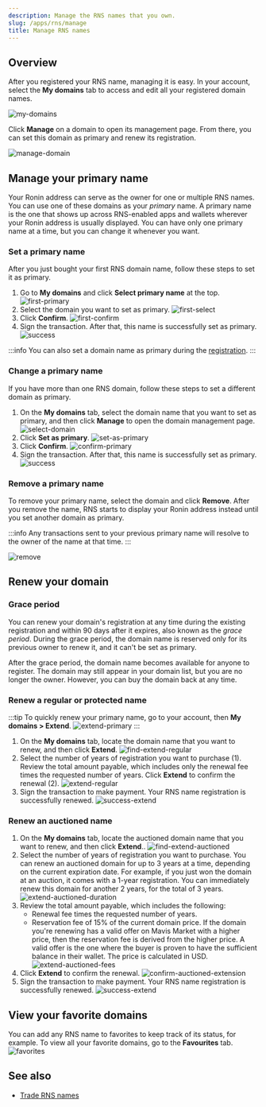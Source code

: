 ```yaml
---
description: Manage the RNS names that you own.
slug: /apps/rns/manage
title: Manage RNS names
---
```


## Overview

After you registered your RNS name, managing it is easy. In your account, select the **My domains** tab to access and edit all your registered domain names.

![my-domains](assets/manage/my-domains.png)

Click **Manage** on a domain to open its management page. From there, you can set this domain as primary and renew its registration.

![manage-domain](assets/manage/manage-domain.png)

## Manage your primary name

Your Ronin address can serve as the owner for one or multiple RNS names. You can use one of these domains as your *primary* name. A primary name is the one that shows up across RNS-enabled apps and wallets wherever your Ronin address is usually displayed. You can have only one primary name at a time, but you can change it whenever you want.

### Set a primary name

After you just bought your first RNS domain name, follow these steps to set it as primary.

1. Go to **My domains** and click **Select primary name** at the top.
![first-primary](assets/manage/first-primary.png)
1. Select the domain you want to set as primary.
![first-select](assets/manage/first-select.png)
1. Click **Confirm**.
![first-confirm](assets/manage/confirm-primary.png)
1. Sign the transaction. After that, this name is successfully set as primary.
![success](assets/manage/success-set-as-primary.png)

:::info
You can also set a domain name as primary during the [registration](./guides/register/regular.md).
:::

### Change a primary name

If you have more than one RNS domain, follow these steps to set a different domain as primary.

1. On the **My domains** tab, select the domain name that you want to set as primary, and then click **Manage** to open the domain management page.
![select-domain](assets/manage/select-domain.png)
1. Click **Set as primary**.
![set-as-primary](assets/manage/set-as-primary.png)
1. Click **Confirm**.
![confirm-primary](assets/manage/confirm-primary.png)
1. Sign the transaction. After that, this name is successfully set as primary.
![success](assets/manage/success-set-as-primary.png)

### Remove a primary name

To remove your primary name, select the domain and click **Remove**. After you remove the name, RNS starts to display your Ronin address instead until you set another domain as primary.

:::info
Any transactions sent to your previous primary name will resolve to the owner of the name at that time.
:::

![remove](assets/manage/remove-primary.png)

## Renew your domain

### Grace period

You can renew your domain's registration at any time during the existing registration and within 90 days after it expires, also known as the *grace period*. During the grace period, the domain name is reserved only for its previous owner to renew it, and it can't be set as primary.

After the grace period, the domain name becomes available for anyone to register. The domain may still appear in your domain list, but you are no longer the owner. However, you can buy the domain back at any time.

### Renew a regular or protected name

:::tip
To quickly renew your primary name, go to your account, then **My domains > Extend**.
![extend-primary](assets/manage/extend-primary.png)
:::

1. On the **My domains** tab, locate the domain name that you want to renew, and then click **Extend**.
![find-extend-regular](assets/manage/find-extend-regular.png)
1. Select the number of years of registration you want to purchase (1). Review the total amount payable, which includes only the renewal fee times the requested number of years. Click **Extend** to confirm the renewal (2).
![extend-regular](assets/manage/extend-regular.png)
1. Sign the transaction to make payment. Your RNS name registration is successfully renewed.
![success-extend](assets/manage/success-extend.png)

### Renew an auctioned name

1. On the **My domains** tab, locate the auctioned domain name that you want to renew, and then click **Extend**..
![find-extend-auctioned](assets/manage/find-extend-auctioned.png)
1. Select the number of years of registration you want to purchase. You can renew an auctioned domain for up to 3 years at a time, depending on the current expiration date. For example, if you just won the domain at an auction, it comes with a 1-year registration. You can immediately renew this domain for another 2 years, for the total of 3 years.
![extend-auctioned-duration](assets/manage/extend-auctioned-duration.png)
1. Review the total amount payable, which includes the following:
   * Renewal fee times the requested number of years.
   * Reservation fee of 15% of the current domain price. If the domain you're renewing has a valid offer on Mavis Market with a higher price, then the reservation fee is derived from the higher price. A valid offer is the one where the buyer is proven to have the sufficient balance in their wallet. The price is calculated in USD.
![extend-auctioned-fees](assets/manage/extend-auctioned-fees.png)
1. Click **Extend** to confirm the renewal.
![confirm-auctioned-extension](assets/manage/confirm-extend-auctioned.png)
1. Sign the transaction to make payment. Your RNS name registration is successfully renewed.
![success-extend](assets/manage/success-extend.png)

## View your favorite domains

You can add any RNS name to favorites to keep track of its status, for example. To view all your favorite domains, go to the **Favourites** tab.
![favorites](assets/manage/favorites.png)

## See also

* [Trade RNS names](./trade.md)
